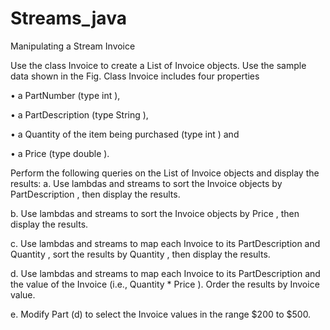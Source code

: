 # Streams_java
Manipulating a Stream Invoice

Use the class Invoice to create a List of Invoice objects. Use the sample data shown in the Fig.
Class Invoice includes four properties

• a PartNumber (type int ),

• a PartDescription (type String ),

• a Quantity of the item being purchased (type int ) and

• a Price (type double ).

Perform the following queries on the List of Invoice objects and display the results:
a. Use lambdas and streams to sort the Invoice objects by PartDescription , then display the results.

b. Use lambdas and streams to sort the Invoice objects by Price , then display the results.

c. Use lambdas and streams to map each Invoice to its PartDescription and Quantity , sort the
results by Quantity , then display the results.

d. Use lambdas and streams to map each Invoice to its PartDescription and the value of the
Invoice (i.e., Quantity * Price ). Order the results by Invoice value.

e. Modify Part (d) to select the Invoice values in the range $200 to $500.
